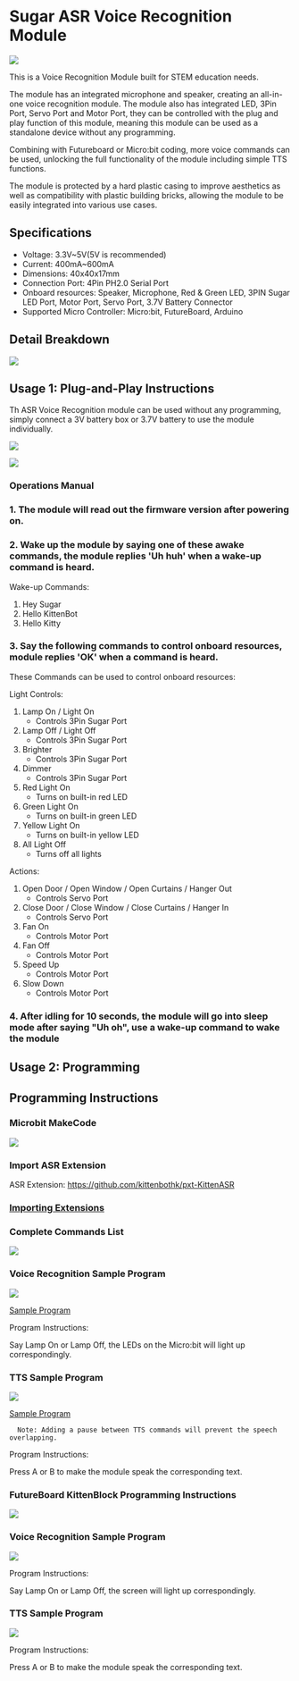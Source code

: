 # Sugar ASR Voice Recognition Module

![](./images/asr.png)

This is a Voice Recognition Module built for STEM education needs.

The module has an integrated microphone and speaker, creating an all-in-one voice recognition module. The module also has integrated LED, 3Pin Port, Servo Port and Motor Port, they can be controlled with the plug and play function of this module, meaning this module can be used as a standalone device without any programming.

Combining with Futureboard or Micro:bit coding, more voice commands can be used, unlocking the full functionality of the module including simple TTS functions.

The module is protected by a hard plastic casing to improve aesthetics as well as compatibility with plastic building bricks, allowing the module to be easily integrated into various use cases.

## Specifications

- Voltage: 3.3V~5V(5V is recommended)
- Current: 400mA~600mA
- Dimensions: 40x40x17mm
- Connection Port: 4Pin PH2.0 Serial Port
- Onboard resources: Speaker, Microphone, Red & Green LED, 3PIN Sugar LED Port, Motor Port, Servo Port, 3.7V Battery Connector
- Supported Micro Controller: Micro:bit, FutureBoard, Arduino

## Detail Breakdown

![](./images/asr2.png)

## Usage 1: Plug-and-Play Instructions

Th ASR Voice Recognition module can be used without any programming, simply connect a 3V battery box or 3.7V battery to use the module individually.

![](./images/asr3.png)

![](./images/asr4.png)

### Operations Manual

### 1. The module will read out the firmware version after powering on.

### 2. Wake up the module by saying one of these awake commands, the module replies 'Uh huh' when a wake-up command is heard.

Wake-up Commands:
1. Hey Sugar
2. Hello KittenBot
3. Hello Kitty

### 3. Say the following commands to control onboard resources, module replies 'OK' when a command is heard.

These Commands can be used to control onboard resources:

Light Controls:
1. Lamp On / Light On
   - Controls 3Pin Sugar Port
2. Lamp Off / Light Off
    - Controls 3Pin Sugar Port
3. Brighter
    - Controls 3Pin Sugar Port
4. Dimmer
    - Controls 3Pin Sugar Port
5. Red Light On
    - Turns on built-in red LED
6. Green Light On
    - Turns on built-in green LED
7. Yellow Light On
    - Turns on built-in yellow LED
8. All Light Off
   - Turns off all lights

Actions:
1. Open Door / Open Window / Open Curtains / Hanger Out
    - Controls Servo Port
2. Close Door / Close Window / Close Curtains / Hanger In
    -  Controls Servo Port
3. Fan On
    - Controls Motor Port
4. Fan Off
    - Controls Motor Port
5. Speed Up
    - Controls Motor Port
6. Slow Down
    - Controls Motor Port
    
### 4. After idling for 10 seconds, the module will go into sleep mode after saying "Uh oh", use a wake-up command to wake the module

## Usage 2: Programming

## Programming Instructions

### Microbit MakeCode

![](../PWmodules/images/mcbanner.png)

### Import ASR Extension

ASR Extension: https://github.com/kittenbothk/pxt-KittenASR

### [Importing Extensions](../../Makecode/powerBrickMC)

### Complete Commands List

![](./images/asr_commands.png)

### Voice Recognition Sample Program

![](./images/asr_code1.png)

[Sample Program](https://makecode.microbit.org/_F68D6iWFUMvi)

Program Instructions:

Say Lamp On or Lamp Off, the LEDs on the Micro:bit will light up correspondingly.

### TTS Sample Program

![](./images/asr_code3.png)

[Sample Program](https://makecode.microbit.org/_YzeeikHkPApz)

      Note: Adding a pause between TTS commands will prevent the speech overlapping.

Program Instructions:

Press A or B to make the module speak the corresponding text.

### FutureBoard KittenBlock Programming Instructions

![](../PWmodules/images/kbbanner.png)

### Voice Recognition Sample Program

![](./images/asr_code2.png)

Program Instructions:

Say Lamp On or Lamp Off, the screen will light up correspondingly.

### TTS Sample Program

![](./images/asr_code4.png)

Program Instructions:

Press A or B to make the module speak the corresponding text.
